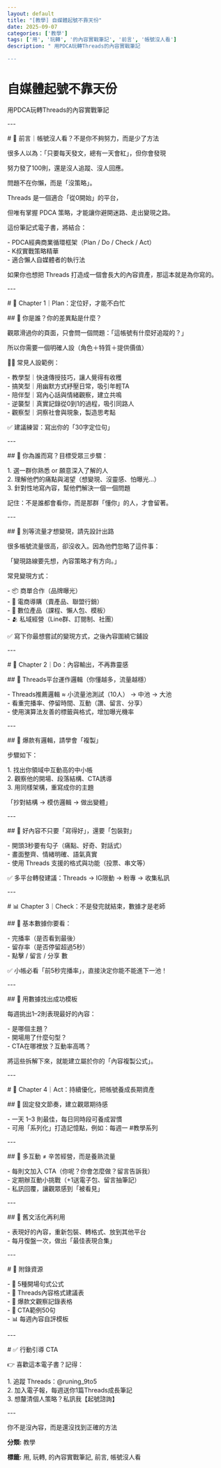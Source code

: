 ```yaml
---
layout: default
title: "[教學] 自媒體起號不靠天份"
date: 2025-09-07
categories: ['教學']
tags: ['用', '玩轉', '的內容實戰筆記', '前言', '帳號沒人看']
description: " 用PDCA玩轉Threads的內容實戰筆記

---
```


<div class="card-section">
    <h1>自媒體起號不靠天份</h1>
    <p> 用PDCA玩轉Threads的內容實戰筆記</p>
<p>---</p>
<p># 🧩 前言｜帳號沒人看？不是你不夠努力，而是少了方法</p>
<p>很多人以為：「只要每天發文，總有一天會紅」，但你會發現</p>
<p>努力發了100則，還是沒人追蹤、沒人回應。</p>
<p>問題不在你懶，而是「沒策略」。</p>
<p>Threads 是一個適合「從0開始」的平台，</p>
<p>但唯有掌握 PDCA 策略，才能讓你避開迷路、走出變現之路。</p>
<p>這份筆記式電子書，將結合：</p>
<p>- PDCA經典商業循環框架（Plan / Do / Check / Act）<br>- K叔實戰策略精華<br>- 適合懶人自媒體者的執行法</p>
<p>如果你也想把 Threads 打造成一個會長大的內容資產，那這本就是為你寫的。</p>
<p>---</p>
<p># 📍 Chapter 1｜Plan：定位好，才能不白忙</p>
<p>## 🔸 你是誰？你的差異點是什麼？</p>
<p>觀眾滑過你的頁面，只會問一個問題：「這帳號有什麼好追蹤的？」</p>
<p>所以你需要一個明確人設（角色＋特質＋提供價值）</p>
<p>🧑‍🎤 常見人設範例：</p>
<p>- 教學型｜快速傳授技巧，讓人覺得有收穫<br>- 搞笑型｜用幽默方式紓壓日常，吸引年輕TA<br>- 陪伴型｜寫內心話與情緒觀察，建立共鳴<br>- 逆襲型｜真實記錄從0到1的過程，吸引同路人<br>- 觀察型｜洞察社會與現象，製造思考點</p>
<p>✅ 建議練習：寫出你的「30字定位句」</p>
<p>---</p>
<p>## 🔸 你為誰而寫？目標受眾三步驟：</p>
<p>1. 選一群你熟悉 or 願意深入了解的人<br>2. 理解他們的痛點與渴望（想變現、沒靈感、怕曝光…）<br>3. 針對性地寫內容，幫他們解決一個一個問題</p>
<p>記住：不是誰都會看你，而是那群「懂你」的人，才會留著。</p>
<p>---</p>
<p>## 🔸 別等流量才想變現，請先設計出路</p>
<p>很多帳號流量很高，卻沒收入。因為他們忽略了這件事：</p>
<p>「變現路線要先想，內容策略才有方向。」</p>
<p>常見變現方式：</p>
<p>- 📦 商單合作（品牌曝光）<br>- 🛒 電商導購（賣產品、聯盟行銷）<br>- 🧠 數位產品（課程、懶人包、模板）<br>- 🫂 私域經營（Line群、訂閱制、社團）</p>
<p>✅ 寫下你最想嘗試的變現方式，之後內容圍繞它鋪設</p>
<p>---</p>
<p># 🚀 Chapter 2｜Do：內容輸出，不再靠靈感</p>
<p>## 🔸 Threads平台運作邏輯（你懂越多，流量越穩）</p>
<p>- Threads推薦邏輯 ≈ 小流量池測試（10人） → 中池 → 大池<br>- 看重完播率、停留時間、互動（讚、留言、分享）<br>- 使用演算法友善的標籤與格式，增加曝光機率</p>
<p>---</p>
<p>## 🔸 爆款有邏輯，請學會「複製」</p>
<p>步驟如下：</p>
<p>1. 找出你領域中互動高的中小帳<br>2. 觀察他的開場、段落結構、CTA誘導<br>3. 用同樣架構，重寫成你的主題</p>
<p>「抄對結構 → 模仿邏輯 → 做出變體」</p>
<p>---</p>
<p>## 🔸 好內容不只要「寫得好」，還要「包裝對」</p>
<p>- 開頭3秒要有勾子（痛點、好奇、對話式）<br>- 畫面整齊、情緒明確、語氣真實<br>- 使用 Threads 支援的格式與功能（投票、串文等）</p>
<p>✅ 多平台轉發建議：Threads → IG限動 → 粉專 → 收集私訊</p>
<p>---</p>
<p># 📊 Chapter 3｜Check：不是發完就結束，數據才是老師</p>
<p>## 🔸 基本數據你要看：</p>
<p>- 完播率（是否看到最後）<br>- 留存率（是否停留超過5秒）<br>- 點擊 / 留言 / 分享 數</p>
<p>✅ 小帳必看「前5秒完播率」，直接決定你能不能進下一池！</p>
<p>---</p>
<p>## 🔸 用數據找出成功模板</p>
<p>每週挑出1–2則表現最好的內容：</p>
<p>- 是哪個主題？<br>- 開場用了什麼句型？<br>- CTA在哪裡放？互動率高嗎？</p>
<p>將這些拆解下來，就能建立屬於你的「內容複製公式」。</p>
<p>---</p>
<p># 🔁 Chapter 4｜Act：持續優化，把帳號養成長期資產</p>
<p>## 🔸 固定發文節奏，建立觀眾期待感</p>
<p>- 一天 1–3 則最佳，每日同時段可養成習慣<br>- 可用「系列化」打造記憶點，例如：每週一 #教學系列</p>
<p>---</p>
<p>## 🔸 多互動 ≠ 辛苦經營，而是養熟流量</p>
<p>- 每則文加入 CTA（你呢？你會怎麼做？留言告訴我）<br>- 定期辦互動小挑戰（+1送電子包、留言抽筆記）<br>- 私訊回覆，讓觀眾感到「被看見」</p>
<p>---</p>
<p>## 🔸 舊文活化再利用</p>
<p>- 表現好的內容，重新包裝、轉格式、放到其他平台<br>- 每月復盤一次，做出「最佳表現合集」</p>
<p>---</p>
<p># 🎁 附錄資源</p>
<p>- 🔖 5種開場句式公式<br>- 🧰 Threads內容格式建議表<br>- 📓 爆款文觀察記錄表格<br>- 📎 CTA範例50句<br>- 📊 每週內容自評模板</p>
<p>---</p>
<p># ✅ 行動引導 CTA</p>
<p>👉 喜歡這本電子書？記得：</p>
<p>1. 追蹤 Threads：@runing_9to5<br>2. 加入電子報，每週送你1篇Threads成長筆記<br>3. 想釐清個人策略？私訊我【起號諮詢】</p>
<p>---</p>
<p>你不是沒內容，而是還沒找到正確的方法<br>        </p>
</div>    
<div class="card-section">
    <p><strong>分類:</strong> 教學</p>
    <p><strong>標籤:</strong> 用, 玩轉, 的內容實戰筆記, 前言, 帳號沒人看</p>
</div>
